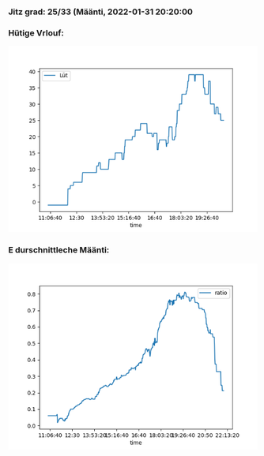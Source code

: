 ### Jitz grad: 25/33 (Määnti, 2022-01-31 20:20:00

### Hütige Vrlouf:
![Graph](Today.png)

### E durschnittleche Määnti:
![Graph](Määnti.png)